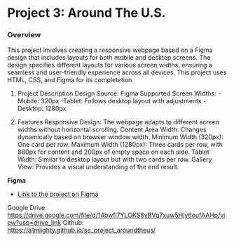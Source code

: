 # Project 3: Around The U.S.

### Overview  

This project involves creating a responsive webpage based on a Figma design that includes layouts for both mobile and desktop screens. The design specifies different layouts for various screen widths, ensuring a seamless and user-friendly experience across all devices. This project uses HTML, CSS, and Figma for its completetion.

1) Project Description
Design Source: Figma
Supported Screen Widths:
-Mobile: 320px
-Tablet: Follows desktop layout with adjustments
-Desktop: 1280px

2) Features
Responsive Design: The webpage adapts to different screen widths without horizontal scrolling.
Content Area Width: Changes dynamically based on browser window width.
Minimum Width (320px): One card per row.
Maximum Width (1280px): Three cards per row, with 880px for content and 200px of empty space on each side.
Tablet Width: Similar to desktop layout but with two cards per row.
Gallery View: Provides a visual understanding of the end result. 
  
**Figma**  
  
* [Link to the project on Figma](https://www.figma.com/file/ii4xxsJ0ghevUOcssTlHZv/Sprint-3%3A-Around-the-US?node-id=0%3A1)  

Google Drive: https://drive.google.com/file/d/14bwfl7YLOKS8yBVq7xuw5Hly6oufAAHp/view?usp=drive_link
Github: https://a1miighty.github.io/se_project_aroundtheus/
